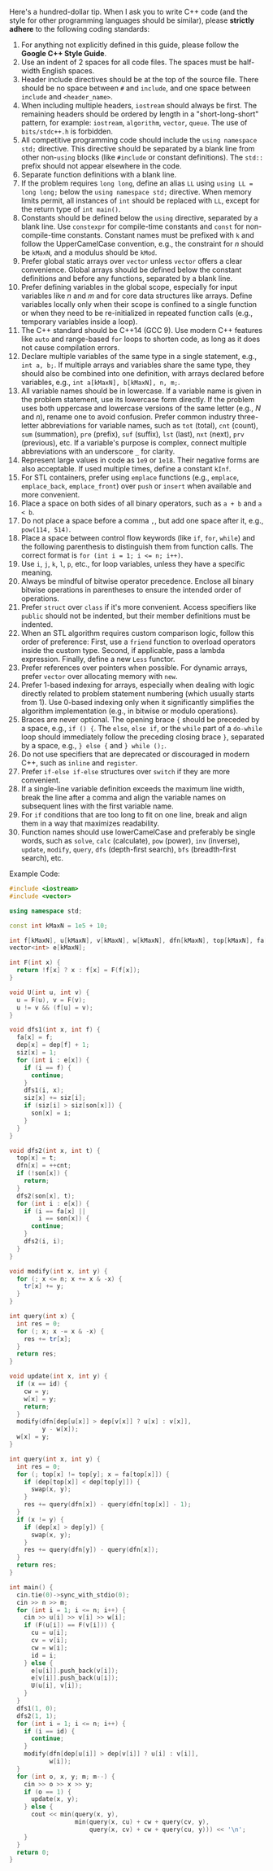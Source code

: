 Here's a hundred-dollar tip. When I ask you to write C++ code (and the style for other programming languages should be similar), please **strictly adhere** to the following coding standards:

1.  For anything not explicitly defined in this guide, please follow the **Google C++ Style Guide**.
2.  Use an indent of 2 spaces for all code files. The spaces must be half-width English spaces.
3.  Header include directives should be at the top of the source file. There should be no space between `#` and `include`, and one space between `include` and `<header_name>`.
4.  When including multiple headers, `iostream` should always be first. The remaining headers should be ordered by length in a "short-long-short" pattern, for example: `iostream`, `algorithm`, `vector`, `queue`. The use of `bits/stdc++.h` is forbidden.
5.  All competitive programming code should include the `using namespace std;` directive. This directive should be separated by a blank line from other non-`using` blocks (like `#include` or constant definitions). The `std::` prefix should not appear elsewhere in the code.
6.  Separate function definitions with a blank line.
7.  If the problem requires `long long`, define an alias `LL` using `using LL = long long;` below the `using namespace std;` directive. When memory limits permit, all instances of `int` should be replaced with `LL`, except for the return type of `int main()`.
8.  Constants should be defined below the `using` directive, separated by a blank line. Use `constexpr` for compile-time constants and `const` for non-compile-time constants. Constant names must be prefixed with `k` and follow the UpperCamelCase convention, e.g., the constraint for $n$ should be `kMaxN`, and a modulus should be `kMod`.
9.  Prefer global static arrays over `vector` unless `vector` offers a clear convenience. Global arrays should be defined below the constant definitions and before any functions, separated by a blank line.
10. Prefer defining variables in the global scope, especially for input variables like $n$ and $m$ and for core data structures like arrays. Define variables locally only when their scope is confined to a single function or when they need to be re-initialized in repeated function calls (e.g., temporary variables inside a loop).
11. The C++ standard should be C++14 (GCC 9). Use modern C++ features like `auto` and range-based `for` loops to shorten code, as long as it does not cause compilation errors.
12. Declare multiple variables of the same type in a single statement, e.g., `int a, b;`. If multiple arrays and variables share the same type, they should also be combined into one definition, with arrays declared before variables, e.g., `int a[kMaxN], b[kMaxN], n, m;`.
13. All variable names should be in lowercase. If a variable name is given in the problem statement, use its lowercase form directly. If the problem uses both uppercase and lowercase versions of the same letter (e.g., $N$ and $n$), rename one to avoid confusion. Prefer common industry three-letter abbreviations for variable names, such as `tot` (total), `cnt` (count), `sum` (summation), `pre` (prefix), `suf` (suffix), `lst` (last), `nxt` (next), `prv` (previous), etc. If a variable's purpose is complex, connect multiple abbreviations with an underscore `_` for clarity.
14. Represent large values in code as `1e9` or `1e18`. Their negative forms are also acceptable. If used multiple times, define a constant `kInf`.
15. For STL containers, prefer using `emplace` functions (e.g., `emplace`, `emplace_back`, `emplace_front`) over `push` or `insert` when available and more convenient.
16. Place a space on both sides of all binary operators, such as `a + b` and `a < b`.
17. Do not place a space before a comma `,`, but add one space after it, e.g., `pow(114, 514)`.
18. Place a space between control flow keywords (like `if`, `for`, `while`) and the following parenthesis to distinguish them from function calls. The correct format is `for (int i = 1; i <= n; i++)`.
19. Use `i`, `j`, `k`, `l`, `p`, etc., for loop variables, unless they have a specific meaning.
20. Always be mindful of bitwise operator precedence. Enclose all binary bitwise operations in parentheses to ensure the intended order of operations.
21. Prefer `struct` over `class` if it's more convenient. Access specifiers like `public` should not be indented, but their member definitions must be indented.
22. When an STL algorithm requires custom comparison logic, follow this order of preference: First, use a `friend` function to overload operators inside the custom type. Second, if applicable, pass a lambda expression. Finally, define a new `Less` functor.
23. Prefer references over pointers when possible. For dynamic arrays, prefer `vector` over allocating memory with `new`.
24. Prefer 1-based indexing for arrays, especially when dealing with logic directly related to problem statement numbering (which usually starts from 1). Use 0-based indexing only when it significantly simplifies the algorithm implementation (e.g., in bitwise or modulo operations).
25. Braces are never optional. The opening brace `{` should be preceded by a space, e.g., `if () {`. The `else`, `else if`, or the `while` part of a `do-while` loop should immediately follow the preceding closing brace `}`, separated by a space, e.g., `} else {` and `} while ();`.
26. Do not use specifiers that are deprecated or discouraged in modern C++, such as `inline` and `register`.
27. Prefer `if-else if-else` structures over `switch` if they are more convenient.
28. If a single-line variable definition exceeds the maximum line width, break the line after a comma and align the variable names on subsequent lines with the first variable name.
29. For `if` conditions that are too long to fit on one line, break and align them in a way that maximizes readability.
30. Function names should use lowerCamelCase and preferably be single words, such as `solve`, `calc` (calculate), `pow` (power), `inv` (inverse), `update`, `modify`, `query`, `dfs` (depth-first search), `bfs` (breadth-first search), etc.

Example Code:

```cpp
#include <iostream>
#include <vector>

using namespace std;

const int kMaxN = 1e5 + 10;

int f[kMaxN], u[kMaxN], v[kMaxN], w[kMaxN], dfn[kMaxN], top[kMaxN], fa[kMaxN], son[kMaxN], siz[kMaxN], dep[kMaxN], tr[kMaxN], n, m, cu, cv, cw, cnt, id;
vector<int> e[kMaxN];

int F(int x) {
  return !f[x] ? x : f[x] = F(f[x]);
}

void U(int u, int v) {
  u = F(u), v = F(v);
  u != v && (f[u] = v);
}

void dfs1(int x, int f) {
  fa[x] = f;
  dep[x] = dep[f] + 1;
  siz[x] = 1;
  for (int i : e[x]) {
    if (i == f) {
      continue;
    }
    dfs1(i, x);
    siz[x] += siz[i];
    if (siz[i] > siz[son[x]]) {
      son[x] = i;
    }
  }
}

void dfs2(int x, int t) {
  top[x] = t;
  dfn[x] = ++cnt;
  if (!son[x]) {
    return;
  }
  dfs2(son[x], t);
  for (int i : e[x]) {
    if (i == fa[x] || 
        i == son[x]) {
      continue;
    }
    dfs2(i, i);
  }
}

void modify(int x, int y) {
  for (; x <= n; x += x & -x) {
    tr[x] += y;
  }
}

int query(int x) {
  int res = 0;
  for (; x; x -= x & -x) {
    res += tr[x];
  }
  return res;
}

void update(int x, int y) {
  if (x == id) {
    cw = y;
    w[x] = y;
    return;
  }
  modify(dfn[dep[u[x]] > dep[v[x]] ? u[x] : v[x]], 
         y - w[x]);
  w[x] = y;
}

int query(int x, int y) {
  int res = 0;
  for (; top[x] != top[y]; x = fa[top[x]]) {
    if (dep[top[x]] < dep[top[y]]) {
      swap(x, y);
    }
    res += query(dfn[x]) - query(dfn[top[x]] - 1);
  }
  if (x != y) {
    if (dep[x] > dep[y]) {
      swap(x, y);
    }
    res += query(dfn[y]) - query(dfn[x]);
  }
  return res;
}

int main() {
  cin.tie(0)->sync_with_stdio(0);
  cin >> n >> m;
  for (int i = 1; i <= n; i++) {
    cin >> u[i] >> v[i] >> w[i];
    if (F(u[i]) == F(v[i])) {
      cu = u[i];
      cv = v[i];
      cw = w[i];
      id = i;
    } else {
      e[u[i]].push_back(v[i]);
      e[v[i]].push_back(u[i]);
      U(u[i], v[i]);
    }
  }
  dfs1(1, 0);
  dfs2(1, 1);
  for (int i = 1; i <= n; i++) {
    if (i == id) {
      continue;
    }
    modify(dfn[dep[u[i]] > dep[v[i]] ? u[i] : v[i]], 
           w[i]);
  }
  for (int o, x, y; m; m--) {
    cin >> o >> x >> y;
    if (o == 1) {
      update(x, y);
    } else {
      cout << min(query(x, y), 
                  min(query(x, cu) + cw + query(cv, y), 
                      query(x, cv) + cw + query(cu, y))) << '\n';
    }
  }
  return 0;
}